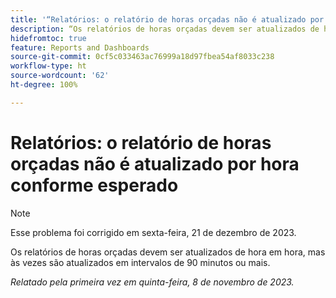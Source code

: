 ```yaml
---
title: '“Relatórios: o relatório de horas orçadas não é atualizado por hora conforme esperado”'
description: “Os relatórios de horas orçadas devem ser atualizados de hora em hora, mas às vezes são atualizados em intervalos de 90 minutos ou mais.”
hidefromtoc: true
feature: Reports and Dashboards
source-git-commit: 0cf5c033463ac76999a18d97fbea54af8033c238
workflow-type: ht
source-wordcount: '62'
ht-degree: 100%

---
```



# Relatórios: o relatório de horas orçadas não é atualizado por hora conforme esperado

>[!NOTE]
>
>Esse problema foi corrigido em sexta-feira, 21 de dezembro de 2023.

Os relatórios de horas orçadas devem ser atualizados de hora em hora, mas às vezes são atualizados em intervalos de 90 minutos ou mais.

_Relatado pela primeira vez em quinta-feira, 8 de novembro de 2023._
